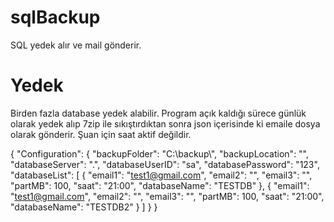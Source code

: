 # sqlBackup
SQL yedek alır ve mail gönderir.

# Yedek
Birden fazla database yedek alabilir. Program açık kaldığı sürece günlük olarak yedek alıp 7zip ile sıkıştırdıktan sonra json içerisinde ki emaile dosya olarak gönderir.
Şuan için saat aktif değildir.

{
  "Configuration": {
    "backupFolder": "C:\\backup\\",
    "backupLocation": "",
    "databaseServer": ".",
    "databaseUserID": "sa",
    "databasePassword": "123",
    "databaseList": [
      {
        "email1": "test1@gmail.com",
        "email2": "",
        "email3": "",
        "partMB": 100,
        "saat": "21:00",
        "databaseName": "TESTDB"
      },
      {
        "email1": "test1@gmail.com",
        "email2": "",
        "email3": "",
        "partMB": 100,
        "saat": "21:00",
        "databaseName": "TESTDB2"
      }
    ]
  }
}
